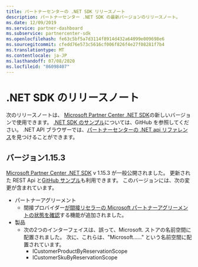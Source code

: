 ```yaml
---
title: パートナーセンターの .NET SDK リリースノート
description: パートナーセンター .NET SDK の最新バージョンのリリースノート。
ms.date: 12/09/2019
ms.service: partner-dashboard
ms.subservice: partnercenter-sdk
ms.openlocfilehash: fe63c5bf5a7d3114f8914d432a64099e009698e6
ms.sourcegitcommit: cfedd76e573c5616cf006f826f4e27f08281f7b4
ms.translationtype: MT
ms.contentlocale: ja-JP
ms.lasthandoff: 07/08/2020
ms.locfileid: "86098407"
---
```

# <a name="net-sdk-release-notes"></a>.NET SDK のリリースノート

次のリリースノートは、 [Microsoft Partner Center .NET SDK](https://www.nuget.org/packages/Microsoft.Store.PartnerCenter)の新しいバージョンで使用できます。 [.NET SDK のサンプル](https://github.com/Microsoft/Partner-Center-DotNet-Samples)については、GitHub を参照してください。 .NET API ブラウザーでは、[パートナーセンターの .NET api リファレンス](https://docs.microsoft.com/dotnet/api/?view=partnercenter-dotnet-latest)を見つけることができます。

## <a name="version-1153"></a>バージョン1.15.3

[Microsoft Partner Center .NET SDK](https://www.nuget.org/packages/Microsoft.Store.PartnerCenter/) v 1.15.3 が一般公開されました。 更新された REST Api と[GitHub サンプル](https://github.com/Microsoft/Partner-Center-DotNet-Samples)も利用できます。 このバージョンには、次の変更が含まれています。

* パートナーアグリーメント
  * 間接プロバイダー[が間接リセラーの Microsoft パートナーアグリーメントの状態を確認](verify-indirect-reseller-mpa-status.md)する機能が追加されました。
* 製品
  * 次の2つのインターフェイスは、誤って、Microsoft. ストアの名前空間に配置されました。 次に、これらは、"Microsoft......" という名前空間に配置されています。
    * ICustomerProductByReservationScope
    * ICustomerSkuByReservationScope
